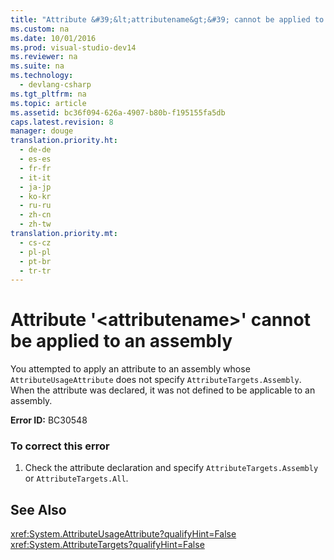 ```yaml
---
title: "Attribute &#39;&lt;attributename&gt;&#39; cannot be applied to an assembly"
ms.custom: na
ms.date: 10/01/2016
ms.prod: visual-studio-dev14
ms.reviewer: na
ms.suite: na
ms.technology: 
  - devlang-csharp
ms.tgt_pltfrm: na
ms.topic: article
ms.assetid: bc36f094-626a-4907-b80b-f195155fa5db
caps.latest.revision: 8
manager: douge
translation.priority.ht: 
  - de-de
  - es-es
  - fr-fr
  - it-it
  - ja-jp
  - ko-kr
  - ru-ru
  - zh-cn
  - zh-tw
translation.priority.mt: 
  - cs-cz
  - pl-pl
  - pt-br
  - tr-tr
---
```

# Attribute &#39;&lt;attributename&gt;&#39; cannot be applied to an assembly
You attempted to apply an attribute to an assembly whose `AttributeUsageAttribute` does not specify `AttributeTargets.Assembly`. When the attribute was declared, it was not defined to be applicable to an assembly.  
  
 **Error ID:** BC30548  
  
### To correct this error  
  
1.  Check the attribute declaration and specify `AttributeTargets.Assembly` or `AttributeTargets.All`.  
  
## See Also  
 <xref:System.AttributeUsageAttribute?qualifyHint=False>   
 <xref:System.AttributeTargets?qualifyHint=False>